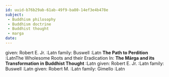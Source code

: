 ```yaml
---
id: uuid-b76b29ab-61ab-49f9-ba80-14ef3e4b478e
subject: 
 - Buddhism philosophy
 - Buddhism doctrine
 - Buddhist thought
 - marga
date: 
---
```


given: Robert E. Jr. :Latn
family: Buswell :Latn
**The Path to Perdition** :LatnThe Wholesome Roots and their Eradication
In: 
**The Mārga and its Transformation in Buddhist Thought** :Latn
given: Robert E. Jr. :Latn
family: Buswell :Latn
given: Robert M. :Latn
family: Gimello :Latn